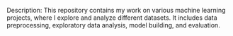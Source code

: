 Description: This repository contains my work on various machine learning projects, where I explore and analyze different datasets. It includes data preprocessing, exploratory data analysis, model building, and evaluation.
